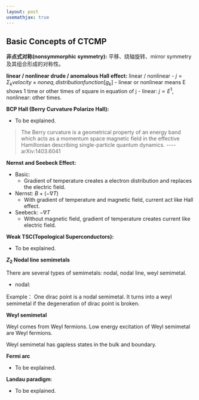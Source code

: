 ```yaml
---
layout: post
usemathjax: true
---
```

## Basic Concepts of CTCMP

**非点式对称(nonsymmorphic symmetry):**
平移、绕轴旋转、mirror symmetry 及其组合形成的对称性。

**linear / nonlinear drude / anomalous Hall effect:** 
linear / nonlinear
    - $j = \Sigma_k velocity \times non eq, distribution function [g_k]$ 
    - linear or nonlinear means E shows 1 time or other times of square in equation of j
    - linear: $j \propto E^1$,  nonlinear: other times.

**BCP Hall (Berry Curvature Polarize Hall):**
  - To be explained. 

> The Berry curvature is a geometrical property of an energy band which acts as a momentum space magnetic field in the effective Hamiltonian describing single-particle quantum dynamics.
> ----arXiv:1403.6041

**Nernst and Seebeck Effect:**

  - Basic: 
    - Gradient of temperature creates a electron distribution and replaces the electric field.
  - Nernst: $B+(-\nabla T)$ 
    - With gradient of temperature and magnetic field, current act like Hall effect.
  - Seebeck: $-\nabla T$
    - Without magnetic field, gradient of temperature creates current like electric field.

**Weak TSC(Topological Superconductors):**
- To be explained.

**$Z_2$ Nodal line semimetals**

There are several types of semimetals: nodal, nodal line, weyl semimetal.

- nodal: 

Example： One dirac point is a nodal semimetal. It turns into a weyl semimetal if the degeneration of dirac point is broken.

**Weyl semimetal**

Weyl comes from Weyl fermions. Low energy excitation of Weyl semimetal are Weyl fermions.

Weyl semimetal has gapless states in the bulk and boundary.

**Fermi arc**

- To be explained.

**Landau paradigm**:

- To be explained.
